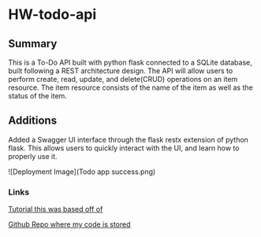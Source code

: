 # HW-todo-api

## Summary

This is a To-Do API built with python flask connected to a SQLite database, built following a REST architecture design. The API will allow users to perform create, read, update, and delete(CRUD) operations on an item resource. The item resource consists of the name of the item as well as the status of the item.

## Additions 

Added a Swagger UI interface through the flask restx extension of python flask. This allows users to quickly interact with the UI, and learn how to properly use it. 

![Deployment Image](Todo app success.png)

### Links
[Tutorial this was based off of](https://stackabuse.com/building-a-todo-app-with-flask-in-python/)

[Github Repo where my code is stored](https://github.com/zachcyrus/todo-list)
